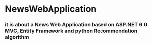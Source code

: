 # NewsWebApplication

### it is about a News Web Application based on ASP.NET 6.0 MVC, Entity Framework and python Recommendation algorithm 
